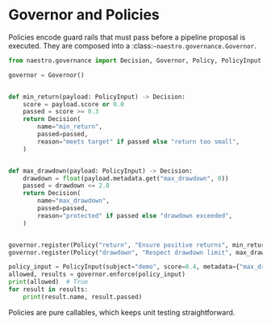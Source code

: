 # Governor and Policies

Policies encode guard rails that must pass before a pipeline proposal is
executed. They are composed into a :class:`~naestro.governance.Governor`.

```python
from naestro.governance import Decision, Governor, Policy, PolicyInput

governor = Governor()


def min_return(payload: PolicyInput) -> Decision:
    score = payload.score or 0.0
    passed = score >= 0.3
    return Decision(
        name="min_return",
        passed=passed,
        reason="meets target" if passed else "return too small",
    )


def max_drawdown(payload: PolicyInput) -> Decision:
    drawdown = float(payload.metadata.get("max_drawdown", 0))
    passed = drawdown <= 2.0
    return Decision(
        name="max_drawdown",
        passed=passed,
        reason="protected" if passed else "drawdown exceeded",
    )


governor.register(Policy("return", "Ensure positive returns", min_return))
governor.register(Policy("drawdown", "Respect drawdown limit", max_drawdown))

policy_input = PolicyInput(subject="demo", score=0.4, metadata={"max_drawdown": 1.2})
allowed, results = governor.enforce(policy_input)
print(allowed)  # True
for result in results:
    print(result.name, result.passed)
```

Policies are pure callables, which keeps unit testing straightforward.
